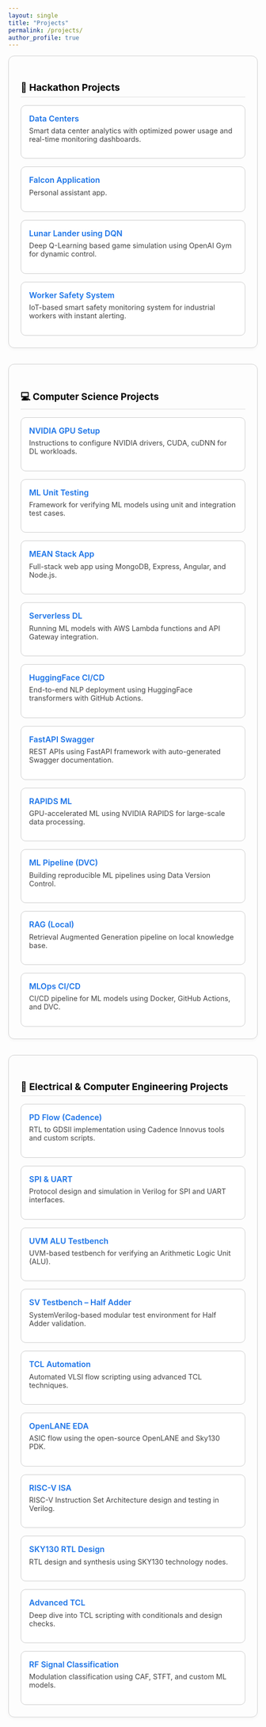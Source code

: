 ```yaml
---
layout: single
title: "Projects"
permalink: /projects/
author_profile: true
---
```


<style>
  .project-section {
    background: #fdfdfd;
    padding: 1.5rem;
    border: 1.5px solid #d0d0d0;
    border-radius: 12px;
    margin-bottom: 2rem;
    box-shadow: 0 3px 6px rgba(0,0,0,0.03);
  }

  .project-section h2 {
    font-size: 1.2rem;
    color: #000000;
    border-bottom: 1px solid #ddd;
    padding-bottom: 0.4rem;
    margin-bottom: 1rem;
  }

  .project-grid {
    display: grid;
    grid-template-columns: repeat(auto-fit, minmax(260px, 1fr));
    gap: 1rem;
  }

  .project-box {
    border: 1px solid #ccc;
    padding: 1rem;
    border-radius: 10px;
    background: #ffffff;
    transition: 0.2s ease;
  }

  .project-box:hover {
    background: #f5faff;
    border-color: #1a73e8;
  }

  .project-box a {
    font-weight: 600;
    font-size: 1rem;
    text-decoration: none;
    color: #1a73e8;
  }

  .project-box p {
    margin-top: 0.4rem;
    font-size: 0.9rem;
    color: #444;
  }
</style>

<div class="project-section">
  <h2>🚀 Hackathon Projects</h2>
  <div class="project-grid">
    <div class="project-box">
      <a href="https://github.com/srsapireddy/Data_Centers" target="_blank">Data Centers</a>
      <p>Smart data center analytics with optimized power usage and real-time monitoring dashboards.</p>
    </div>
    <div class="project-box">
      <a href="https://github.com/srsapireddy/Falcon-Application" target="_blank">Falcon Application</a>
      <p>Personal assistant app.</p>
    </div>
        <div class="project-box">
      <a href="https://github.com/srsapireddy/lunar_lander_using_DQN" target="_blank">Lunar Lander using DQN</a>
      <p>Deep Q-Learning based game simulation using OpenAI Gym for dynamic control.</p>
    </div>
    <div class="project-box">
      <a href="https://github.com/srsapireddy/Intelligent-Worker-Safety-System-with-Real-Time-Alerts-and-Machine-Control" target="_blank">Worker Safety System</a>
      <p>IoT-based smart safety monitoring system for industrial workers with instant alerting.</p>
    </div>

  </div>
</div>

<div class="project-section">
  <h2>💻 Computer Science Projects</h2>
  <div class="project-grid">
    <div class="project-box">
      <a href="https://github.com/srsapireddy/Setup-NVIDIA-GPU-for-Deep-Learning" target="_blank">NVIDIA GPU Setup</a>
      <p>Instructions to configure NVIDIA drivers, CUDA, cuDNN for DL workloads.</p>
    </div>
    <div class="project-box">
      <a href="https://github.com/srsapireddy/Testing-Machine-Learning-Systems-Unit-Tests" target="_blank">ML Unit Testing</a>
      <p>Framework for verifying ML models using unit and integration test cases.</p>
    </div>
    <div class="project-box">
      <a href="https://github.com/srsapireddy/MEAN-Stack-Application" target="_blank">MEAN Stack App</a>
      <p>Full-stack web app using MongoDB, Express, Angular, and Node.js.</p>
    </div>
    <div class="project-box">
      <a href="https://github.com/srsapireddy/Serverless_Deep_Learning_Code" target="_blank">Serverless DL</a>
      <p>Running ML models with AWS Lambda functions and API Gateway integration.</p>
    </div>
    <div class="project-box">
      <a href="https://github.com/srsapireddy/hugging-face-demo-CI-with-continuous-deployment" target="_blank">HuggingFace CI/CD</a>
      <p>End-to-end NLP deployment using HuggingFace transformers with GitHub Actions.</p>
    </div>
    <div class="project-box">
      <a href="https://github.com/srsapireddy/fastapi-swagger-ui" target="_blank">FastAPI Swagger</a>
      <p>REST APIs using FastAPI framework with auto-generated Swagger documentation.</p>
    </div>
    <div class="project-box">
      <a href="https://github.com/srsapireddy/RAPIDS_Machine_Learning" target="_blank">RAPIDS ML</a>
      <p>GPU-accelerated ML using NVIDIA RAPIDS for large-scale data processing.</p>
    </div>
    <div class="project-box">
      <a href="https://github.com/srsapireddy/End-to-End-Machine-Learning-Pipeline-Creation-Using-DVC" target="_blank">ML Pipeline (DVC)</a>
      <p>Building reproducible ML pipelines using Data Version Control.</p>
    </div>
    <div class="project-box">
      <a href="https://github.com/srsapireddy/Local-Retrieval-augmented-generation-RAG" target="_blank">RAG (Local)</a>
      <p>Retrieval Augmented Generation pipeline on local knowledge base.</p>
    </div>
    <div class="project-box">
      <a href="https://github.com/srsapireddy/MLOps-CI-CD-Pipeline" target="_blank">MLOps CI/CD</a>
      <p>CI/CD pipeline for ML models using Docker, GitHub Actions, and DVC.</p>
    </div>
  </div>
</div>

<div class="project-section">
  <h2>🔧 Electrical & Computer Engineering Projects</h2>
  <div class="project-grid">
    <div class="project-box">
      <a href="https://github.com/srsapireddy/Physical_Design_Flow_Cadence_Tools" target="_blank">PD Flow (Cadence)</a>
      <p>RTL to GDSII implementation using Cadence Innovus tools and custom scripts.</p>
    </div>
    <div class="project-box">
      <a href="https://github.com/srsapireddy/SPI-and-UART-Protocol" target="_blank">SPI & UART</a>
      <p>Protocol design and simulation in Verilog for SPI and UART interfaces.</p>
    </div>
    <div class="project-box">
      <a href="https://github.com/srsapireddy/UVM-Test-Bench-Environment-ALU" target="_blank">UVM ALU Testbench</a>
      <p>UVM-based testbench for verifying an Arithmetic Logic Unit (ALU).</p>
    </div>
    <div class="project-box">
      <a href="https://github.com/srsapireddy/Systemverilog-Test-Bench-Environment-Half-Adder" target="_blank">SV Testbench – Half Adder</a>
      <p>SystemVerilog-based modular test environment for Half Adder validation.</p>
    </div>
    <div class="project-box">
      <a href="https://github.com/srsapireddy/TCL-Automation" target="_blank">TCL Automation</a>
      <p>Automated VLSI flow scripting using advanced TCL techniques.</p>
    </div>
    <div class="project-box">
      <a href="https://github.com/srsapireddy/OpenLANE_EDA" target="_blank">OpenLANE EDA</a>
      <p>ASIC flow using the open-source OpenLANE and Sky130 PDK.</p>
    </div>
    <div class="project-box">
      <a href="https://github.com/srsapireddy/RISC-V_ISA" target="_blank">RISC-V ISA</a>
      <p>RISC-V Instruction Set Architecture design and testing in Verilog.</p>
    </div>
    <div class="project-box">
      <a href="https://github.com/srsapireddy/RTL-Design-in-Verilog-using-SKY130-Technology" target="_blank">SKY130 RTL Design</a>
      <p>RTL design and synthesis using SKY130 technology nodes.</p>
    </div>
    <div class="project-box">
      <a href="https://github.com/srsapireddy/Advanced-TCL-Scripting" target="_blank">Advanced TCL</a>
      <p>Deep dive into TCL scripting with conditionals and design checks.</p>
    </div>
    <div class="project-box">
      <a href="https://github.com/srsapireddy/RF_SIGNAL_CLASSIFCATION" target="_blank">RF Signal Classification</a>
      <p>Modulation classification using CAF, STFT, and custom ML models.</p>
    </div>
  </div>
</div>

